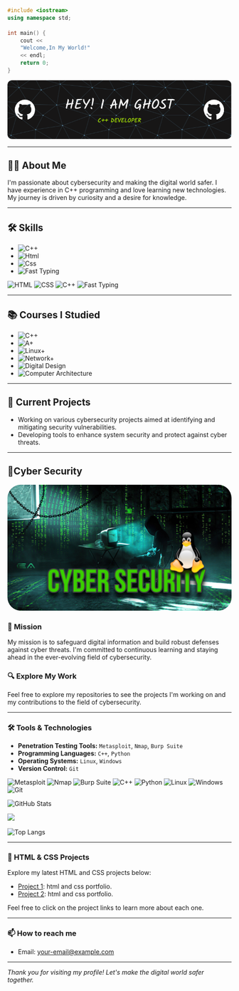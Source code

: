 ```cpp
#include <iostream>
using namespace std;

int main() {
    cout << 
    "Welcome,In My World!"
    << endl;
    return 0;
}
```
![Header](./github-header-image.png)

---

## 🕵️‍♂️ About Me

I'm passionate about cybersecurity and making the digital world safer. I have experience in C++ programming and love learning new technologies. My journey is driven by curiosity and a desire for knowledge.

---

## 🛠️ Skills

- ![C++](https://img.shields.io/badge/C%2B%2B-50%25-blue)
- ![Html](https://img.shields.io/badge/Html-50%25-blue)
- ![Css](https://img.shields.io/badge/Css-50%25-blue)
- ![Fast Typing](https://img.shields.io/badge/Fast%20Typing-25%20words%20in%2030%20seconds-red)

![HTML](https://img.shields.io/badge/HTML-5-E34F26?logo=html5&logoColor=white)
![CSS](https://img.shields.io/badge/CSS-3-1572B6?logo=css3&logoColor=white)
![C++](https://img.shields.io/badge/C++-11-00599C?logo=c%2B%2B&logoColor=white)
![Fast Typing](https://img.shields.io/badge/Fast_Typing-⌨-brightgreen)

---

## 📚 Courses I Studied

- ![C++](https://img.shields.io/badge/C%2B%2B-Done-brightgreen)
- ![A+](https://img.shields.io/badge/A%2B-Soon-orange)
- ![Linux+](https://img.shields.io/badge/Linux%2B-Soon-orange)
- ![Network+](https://img.shields.io/badge/Network%2B-Soon-orange)
- ![Digital Design](https://img.shields.io/badge/Digital_Design-Soon-orange)
- ![Computer Architecture](https://img.shields.io/badge/Computer_Architecture-Soon-orange)

---

## 💼 Current Projects

- Working on various cybersecurity projects aimed at identifying and mitigating security vulnerabilities.
- Developing tools to enhance system security and protect against cyber threats.


---

## 🔐Cyber Security

<div align="center">
  <img src="./FD830E17-2E2A-4A43-BF57-CEF65D97697A.jpeg" style="border-radius: 30px; max-width: 100%;" alt="Cybersecurity Image">
</div>

### 🚀 Mission

My mission is to safeguard digital information and build robust defenses against cyber threats. I'm committed to continuous learning and staying ahead in the ever-evolving field of cybersecurity.

### 🔍 Explore My Work

Feel free to explore my repositories to see the projects I'm working on and my contributions to the field of cybersecurity.

---

### 🛠️ Tools & Technologies

- **Penetration Testing Tools:** `Metasploit`, `Nmap`, `Burp Suite`
- **Programming Languages:** `C++`, `Python`
- **Operating Systems:** `Linux`, `Windows`
- **Version Control:** `Git`

![Metasploit](https://img.shields.io/badge/Metasploit-3DDC84?logo=Metasploit&logoColor=white) 
![Nmap](https://img.shields.io/badge/Nmap-00599C?logo=nmap&logoColor=white)
![Burp Suite](https://img.shields.io/badge/Burp_Suite-FF6C37?logo=Burp%20Suite&logoColor=white)
![C++](https://img.shields.io/badge/C++-00599C?logo=c%2B%2B&logoColor=white)
![Python](https://img.shields.io/badge/Python-3776AB?logo=python&logoColor=white)
![Linux](https://img.shields.io/badge/Linux-FCC624?logo=linux&logoColor=black)
![Windows](https://img.shields.io/badge/Windows-0078D6?logo=windows&logoColor=white)
![Git](https://img.shields.io/badge/Git-F05032?logo=git&logoColor=white)

![GitHub Stats](https://github-readme-stats.vercel.app/api?username=0xnedal&show_icons=true&theme=radical)

<a href="https://stats.hyochan.dev/en/stats/0xnedal"><img src="https://stats.hyochan.dev/api/github-stats?login=0xnedal" width="600" /></a>


![Top Langs](https://github-readme-stats.vercel.app/api/top-langs/?username=0xnedal&layout=compact&bg_color=26272d&border_color=5e69b1&title_color=ffff&text_color=ffff&hide_progress=1)

---

### 🎨 HTML & CSS Projects
Explore my latest HTML and CSS projects below:

- [Project 1](https://0xnedal.github.io/0oghost): html and css portfolio.
- [Project 2](https://0xnedal.github.io/0xghost): html and css portfolio.
  
Feel free to click on the project links to learn more about each one.

---

### 📫 How to reach me

- Email: your-email@example.com

---

*Thank you for visiting my profile! Let's make the digital world safer together.*
